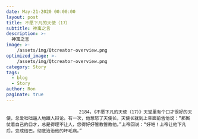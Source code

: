```yaml
---
date: May-21-2020 00:00:00
layout: post
title: 不愿下凡的天使（17）
subtitle: 神寓之言
description: >-
  神寓之言
image: >-
    /assets/img/Qtcreator-overview.png
optimized_image: >-
    /assets/img/Qtcreator-overview.png
category: Story
tags:
  - blog
  - Story
author: Ron
paginate: true
---
```


							　　2184，《不愿下凡的天使（17）》天堂里有个口才很好的天使，总爱咄咄逼人地跟人辩论。有一次，他惹怒了天使长，天使长就到上帝面前告他说：“那厮仗着自己的口才，总是得理不让人，您得好好管教管教他。”上帝回说：“好吧！上帝让他下凡后，变成结巴，彻底治治他的坏毛病。”
							
							
						